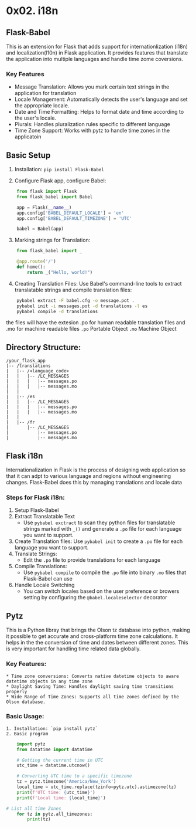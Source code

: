 # 0x02. i18n

## Flask-Babel
This is an extension for Flask that adds support for internationlization (i18n) and localization(l10n) in Flask application.
It provides features that translate the application into multiple languages and handle time zome coversions.
### Key Features
* Message Translation: Allows you mark certain text strings in the application for translation
* Locale Management: Automatically detects the user's language and set the appropriate locale.
* Date and Time Formatting: Helps to format date and time according to the user's locale.
* Plurals: Handles pluralization rules specific to different language
* Time Zone Support: Works with pytz to handle time zones in the applicatoin

## Basic Setup
1. Installation:
	`pip install Flask-Babel`

2. Configure Flask app, configure Babel:
```Python
	from flask import Flask
	from flask_babel import Babel

	app = Flask(__name__)
	app.config['BABEL_DEFAULT_LOCALE'] = 'en'
	app.config['BABEL_DEFAULT_TIMEZONE'] = 'UTC'

	babel = Babel(app)
```
3. Marking strings for Translation:
```Python
	from flask_babel import _

	@app.route('/')
	def home():
		return _("Hello, world!")
```

4. Creating Translation Files:
Use Babel's command-line tools to extract translatable strings and compile translation files:
```Bash
	pybabel extract -F babel.cfg -o message.pot .
	pybabel init -i messages.pot -d translations -l es
	pybabel compile -d translations
```
the files will have the extesion .po for human readable translation files and .mo for machine readable files
`.po` Portable Object
`.mo` Machine Object
## Directory Structure:
```
/your_flask_app
|-- /translations
|   |-- /<language_code>
|   |   |-- /LC_MESSAGES
|   |   |   |-- messages.po
|   |   |   |-- messages.mo
|   |
|   |-- /es
|   |   |-- /LC_MESSAGES
|   |   |   |-- messages.po
|   |   |   |-- messages.mo
|   |
|   |-- /fr
|       |-- /LC_MESSAGES
|           |-- messages.po
|           |-- messages.mo
```
## Flask i18n
Internationalization in Flask is the process of designing web application so that it can adpt to various language and regions without engineering changes. Flask-Babel does this by managing translations and locale data
### Steps for Flask i18n:
1. Setup Flask-Babel
2. Extract Translatable Text
	* Use `pybabel exctract` to scan they python files for translatable strings marked with `_()` and generate a `.po` file for each language you want to support.
3. Create Translation files:
	Use `pybabel init` to create a `.po` file for each language you want to support.
4. Translate Strings:
	* Edit the `.po` file to provide translations for each language
5. Compile Translations:
	* Use `pybabel compile` to compile the `.po` file into binary `.mo` files that Flask-Babel can use
6. Handle Locale Switching
	* You can switch locales based on the user preference or browers setting by configuring the `@babel.localeselector` decorator

## Pytz

This is a Python libray that brings the Olson tz database into python, making it possible to get accurate and cross-platform time zone calculations. It helps in the the conversion of time and dates between different zones. This is very important for handling time related data globally.
### Key Features:
	* Time zone conversions: Converts native datetime objects to aware datetime objects in any time zone
	* Daylight Saving Time: Handles daylight saving time transitions properly
	* Wide Range of Time Zones: Supports all time zones defined by the Olson database.

### Basic Usage:
	1. Installation: `pip install pytz`
	2. Basic program
```Python
	import pytz
	from datatime import datatime

	# Getting the current time in UTC
	utc_time = datatime.utcnow()

	# Converting UTC time to a specific timezone
	tz = pytz.timezone('America/New_York')
	local_time = utc_time.replace(tzinfo=pytz.utc).astimezone(tz)
	print(f'UTC time: {utc_time}')
	print(f'Local time: {local_time}')

# List all time Zones
	for tz in pytz.all_timezones:
		print(tz)
```
